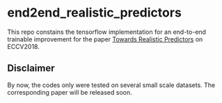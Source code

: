 # end2end_realistic_predictors

This repo constains the tensorflow implementation for an end-to-end trainable improvement for the paper [Towards Realistic Predictors](http://openaccess.thecvf.com/content_ECCV_2018/papers/Pei_Wang_Towards_Realistic_Predictors_ECCV_2018_paper.pdf) on ECCV2018.

## Disclaimer
By now, the codes only were tested on several small scale datasets. The corresponding paper will be released soon. 


